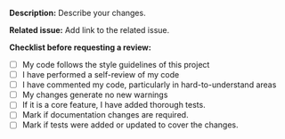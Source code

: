   <!-- Please, review this guidelines and check marks on complete each -->

**Description:**
Describe your changes.

**Related issue:**
Add link to the related issue.

**Checklist before requesting a review:**
- [ ] My code follows the style guidelines of this project
- [ ] I have performed a self-review of my code
- [ ] I have commented my code, particularly in hard-to-understand areas
- [ ] My changes generate no new warnings
- [ ] If it is a core feature, I have added thorough tests.
- [ ] Mark if documentation changes are required.
- [ ] Mark if tests were added or updated to cover the changes.
